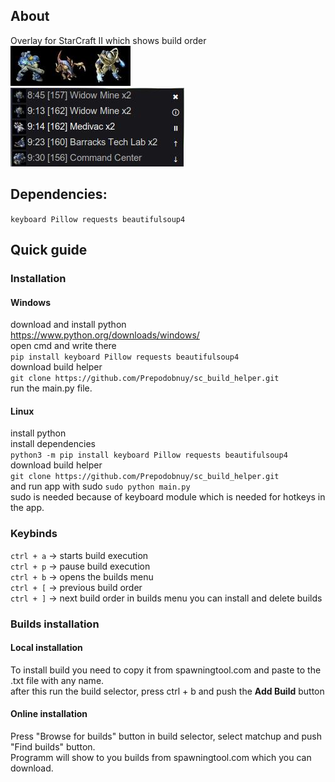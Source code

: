 ## About

Overlay for StarCraft II which shows build order  
![My Image](/assets/icons/Terran/Units/Marine.jpg)![My Image](/assets/icons/Zerg/Units/Zergling.jpg)![My Image](/assets/icons/Protoss/Units/Zealot.jpg)  
![My Image](assets/preview.jpg)
## Dependencies:
```keyboard Pillow requests beautifulsoup4```
## Quick guide  
### Installation
#### Windows
download and install python  
https://www.python.org/downloads/windows/  
open cmd and write there  
```pip install keyboard Pillow requests beautifulsoup4```  
download build helper  
```git clone https://github.com/Prepodobnuy/sc_build_helper.git```  
run the main.py file.
#### Linux
install python  
install dependencies  
```python3 -m pip install keyboard Pillow requests beautifulsoup4```   
download build helper  
```git clone https://github.com/Prepodobnuy/sc_build_helper.git```  
and run app with sudo
```sudo python main.py```  
sudo is needed because of keyboard module which is needed for hotkeys in the app.
### Keybinds
```ctrl + a``` -> starts build execution  
```ctrl + p``` -> pause build execution  
```ctrl + b``` -> opens the builds menu  
```ctrl + [``` -> previous build order  
```ctrl + ]``` -> next build order
in builds menu you can install and delete builds
### Builds installation
#### Local installation
To install build you need to copy it from spawningtool.com and paste to the .txt file with any name.  
after this run the build selector, press ctrl + b and push the **Add Build** button
#### Online installation
Press "Browse for builds" button in build selector, select matchup and push "Find builds" button.  
Programm will show to you builds from spawningtool.com which you can download.

